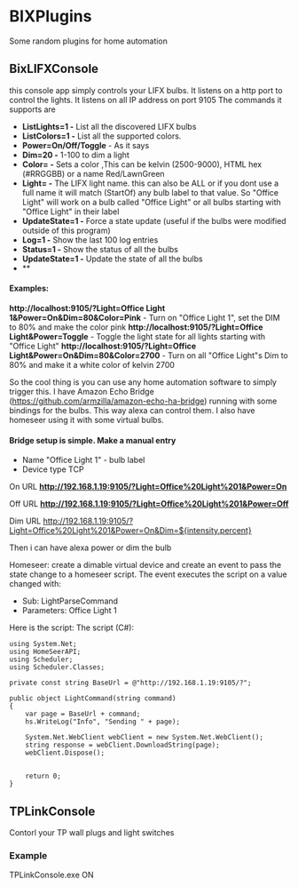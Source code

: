 # BIXPlugins
Some random plugins for home automation

## BixLIFXConsole
this console app simply controls your LIFX bulbs. It listens on a http port to control the lights. It listens on all IP address on port 9105
The commands it supports are

- **ListLights=1 -** List all the discovered LIFX bulbs
- **ListColors=1 -** List all the supported colors. 
- **Power=On/Off/Toggle** - As it says
- **Dim=20 -** 1-100 to dim a light
- **Color=<Color> -** Sets a color ,This can be kelvin (2500-9000), HTML hex (#RRGGBB) or a name Red/LawnGreen
- **Light=<Label nam> -** The LIFX light name. this can also be ALL or if you dont use a full name it will match (StartOf) any bulb label to that value. So "Office Light" will work on a bulb called "Office Light" or all bulbs starting with "Office Light" in their label
- **UpdateState=1 -** Force a state update (useful if the bulbs were modified outside of this program)
- **Log=1 -** Show the last 100 log entries
- **Status=1 -** Show the status of all the bulbs
- **UpdateState=1 -** Update the state of all the bulbs
- **

#### Examples:
**http://localhost:9105/?Light=Office Light 1&Power=On&Dim=80&Color=Pink** - Turn on "Office Light 1", set the DIM to 80% and make the color pink
**http://localhost:9105/?Light=Office Light&Power=Toggle** - Toggle the light state for all lights starting with "Office Light"
**http://localhost:9105/?Light=Office Light&Power=On&Dim=80&Color=2700** - Turn on all "Office Light"s Dim to 80% and make it a white color of kelvin 2700


So the cool thing is you can use any home automation software to simply trigger this. I have Amazon Echo Bridge (https://github.com/armzilla/amazon-echo-ha-bridge)
running with some bindings for the bulbs. This way alexa can control them. I also have homeseer using it with some virtual bulbs.
#### Bridge setup is simple. Make a manual entry
- Name "Office Light 1" - bulb label
- Device type TCP

On URL
**http://192.168.1.19:9105/?Light=Office%20Light%201&Power=On**

Off URL
**http://192.168.1.19:9105/?Light=Office%20Light%201&Power=Off**

Dim URL
http://192.168.1.19:9105/?Light=Office%20Light%201&Power=On&Dim=${intensity.percent}

Then i can have alexa power or dim the bulb

Homeseer:
create a dimable virtual device and create an event to pass the state change to a homeseer script. The event executes the script on a value changed with:
- Sub: LightParseCommand
- Parameters: Office Light 1

Here is the script:
The script (C#):
```
using System.Net;
using HomeSeerAPI;
using Scheduler;
using Scheduler.Classes;

private const string BaseUrl = @"http://192.168.1.19:9105/?";

public object LightCommand(string command)
{
    var page = BaseUrl + command;
    hs.WriteLog("Info", "Sending " + page);

    System.Net.WebClient webClient = new System.Net.WebClient();
    string response = webClient.DownloadString(page);
    webClient.Dispose();


    return 0;
}
```


## TPLinkConsole
Contorl your TP wall plugs and light switches

### Example

TPLinkConsole.exe <ip of device> ON

